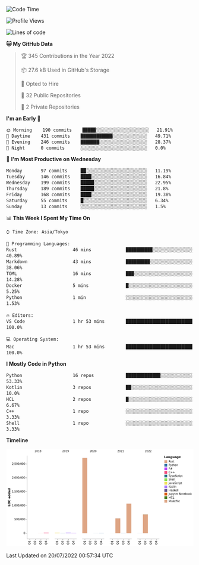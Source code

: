 <!--START_SECTION:waka-->
![Code Time](http://img.shields.io/badge/Code%20Time-0%20secs-blue)

![Profile Views](http://img.shields.io/badge/Profile%20Views-1-blue)

![Lines of code](https://img.shields.io/badge/From%20Hello%20World%20I%27ve%20Written-5%20Million%20lines%20of%20code-blue)

**🐱 My GitHub Data** 

> 🏆 345 Contributions in the Year 2022
 > 
> 📦 27.6 kB Used in GitHub's Storage 
 > 
> 💼 Opted to Hire
 > 
> 📜 32 Public Repositories 
 > 
> 🔑 2 Private Repositories  
 > 
**I'm an Early 🐤** 

```text
🌞 Morning    190 commits    █████░░░░░░░░░░░░░░░░░░░░   21.91% 
🌆 Daytime    431 commits    ████████████░░░░░░░░░░░░░   49.71% 
🌃 Evening    246 commits    ███████░░░░░░░░░░░░░░░░░░   28.37% 
🌙 Night      0 commits      ░░░░░░░░░░░░░░░░░░░░░░░░░   0.0%

```
📅 **I'm Most Productive on Wednesday** 

```text
Monday       97 commits     ██░░░░░░░░░░░░░░░░░░░░░░░   11.19% 
Tuesday      146 commits    ████░░░░░░░░░░░░░░░░░░░░░   16.84% 
Wednesday    199 commits    █████░░░░░░░░░░░░░░░░░░░░   22.95% 
Thursday     189 commits    █████░░░░░░░░░░░░░░░░░░░░   21.8% 
Friday       168 commits    ████░░░░░░░░░░░░░░░░░░░░░   19.38% 
Saturday     55 commits     █░░░░░░░░░░░░░░░░░░░░░░░░   6.34% 
Sunday       13 commits     ░░░░░░░░░░░░░░░░░░░░░░░░░   1.5%

```


📊 **This Week I Spent My Time On** 

```text
⌚︎ Time Zone: Asia/Tokyo

💬 Programming Languages: 
Rust                     46 mins             ██████████░░░░░░░░░░░░░░░   40.89% 
Markdown                 43 mins             █████████░░░░░░░░░░░░░░░░   38.06% 
TOML                     16 mins             ███░░░░░░░░░░░░░░░░░░░░░░   14.28% 
Docker                   5 mins              █░░░░░░░░░░░░░░░░░░░░░░░░   5.25% 
Python                   1 min               ░░░░░░░░░░░░░░░░░░░░░░░░░   1.53%

🔥 Editors: 
VS Code                  1 hr 53 mins        █████████████████████████   100.0%

💻 Operating System: 
Mac                      1 hr 53 mins        █████████████████████████   100.0%

```

**I Mostly Code in Python** 

```text
Python                   16 repos            █████████████░░░░░░░░░░░░   53.33% 
Kotlin                   3 repos             ██░░░░░░░░░░░░░░░░░░░░░░░   10.0% 
HCL                      2 repos             █░░░░░░░░░░░░░░░░░░░░░░░░   6.67% 
C++                      1 repo              ░░░░░░░░░░░░░░░░░░░░░░░░░   3.33% 
Shell                    1 repo              ░░░░░░░░░░░░░░░░░░░░░░░░░   3.33%

```


**Timeline**

![Chart not found](https://raw.githubusercontent.com/kitagawa-hr/kitagawa-hr/main/charts/bar_graph.png) 


 Last Updated on 20/07/2022 00:57:34 UTC
<!--END_SECTION:waka-->
